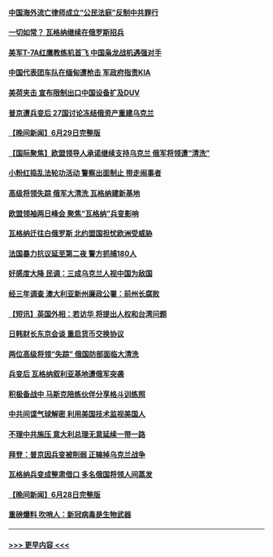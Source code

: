 #### [中国海外流亡律师成立“公民法庭”反制中共罪行](../pages/prog202/a103740861.md?t=07010043) 
#### [一切如常？ 瓦格纳继续在俄罗斯招兵](../pages/prog202/a103740779.md?t=07010043) 
#### [美军T-7A红鹰教练机首飞 中国枭龙战机遇强对手](../pages/prog202/a103740789.md?t=07010043) 
#### [中国代表团车队在缅甸遭枪击 军政府指责KIA](../pages/prog202/a103740793.md?t=07010043) 
#### [美荷夹击 宣布限制出口中国设备扩及DUV](../pages/prog202/a103740757.md?t=07010043) 
#### [普京遭兵变后 27国讨论冻结俄资产重建乌克兰](../pages/prog202/a103740745.md?t=07010043) 
#### [【晚间新闻】6月29日完整版](../pages/prog202/a103740577.md?t=07010043) 
#### [【国际聚焦】欧盟领导人承诺继续支持乌克兰 俄军将领遭“清洗”](../pages/prog202/a103740589.md?t=07010043) 
#### [小粉红捣乱法轮功活动 警察出面制止 带走闹事者](../pages/prog202/a103740492.md?t=07010043) 
#### [高级将领失踪 俄军大清洗 瓦格纳建新基地](../pages/prog202/a103740488.md?t=07010043) 
#### [欧盟领袖两日峰会 聚焦“瓦格纳”兵变影响](../pages/prog202/a103740501.md?t=07010043) 
#### [瓦格纳迁往白俄罗斯 北约盟国担忧欧洲受威胁](../pages/prog202/a103740446.md?t=07010043) 
#### [法国暴力抗议延至第二夜 警方抓捕180人](../pages/prog202/a103740438.md?t=07010043) 
#### [好感度大降 民调：三成乌克兰人视中国为敌国](../pages/prog202/a103740390.md?t=07010043) 
#### [经三年调查 澳大利亚新州廉政公署：前州长腐败](../pages/prog202/a103740359.md?t=07010043) 
#### [【短讯】英国外相：若访华 将提出人权和台湾问题](../pages/prog202/a103740356.md?t=07010043) 
#### [日韩财长东京会谈 重启货币交换协议](../pages/prog202/a103740360.md?t=07010043) 
#### [两位高级将领“失踪” 俄国防部面临大清洗](../pages/prog202/a103740187.md?t=07010043) 
#### [兵变后 瓦格纳叙利亚基地遭俄军突袭](../pages/prog202/a103740175.md?t=07010043) 
#### [积极备战中 马斯克陪练伙伴分享格斗训练照](../pages/prog202/a103740183.md?t=07010043) 
#### [中共间谍气球解密 利用美国技术监视美国人](../pages/prog202/a103740195.md?t=07010043) 
#### [不理中共施压 意大利总理无意延续一带一路](../pages/prog202/a103740136.md?t=07010043) 
#### [拜登：普京因兵变被削弱 正输掉乌克兰战争](../pages/prog202/a103740109.md?t=07010043) 
#### [瓦格纳兵变成整肃借口 多名俄国将领人间蒸发](../pages/prog202/a103740099.md?t=07010043) 
#### [【晚间新闻】6月28日完整版](../pages/prog202/a103740022.md?t=07010043) 
#### [重磅爆料 吹哨人：新冠病毒是生物武器](../pages/prog202/a103740030.md?t=07010043) 

----
#### [ >>> 更早内容 <<< ](../indexes/prog202-earlier.md)
